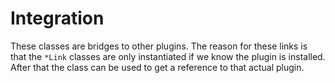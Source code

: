 # Integration
These classes are bridges to other plugins. The reason for these links is that the `*Link` classes are only instantiated if we know the plugin is installed. After that the class can be used to get a reference to that actual plugin.